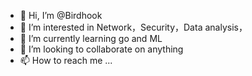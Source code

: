 - 👋 Hi, I’m @Birdhook
- 👀 I’m interested in Network，Security，Data analysis，
- 🌱 I’m currently learning go and ML
- 💞️ I’m looking to collaborate on anything
- 📫 How to reach me ...

<!---
Birdhook/Birdhook is a ✨ special ✨ repository because its `README.md` (this file) appears on your GitHub profile.
You can click the Preview link to take a look at your changes.
--->

